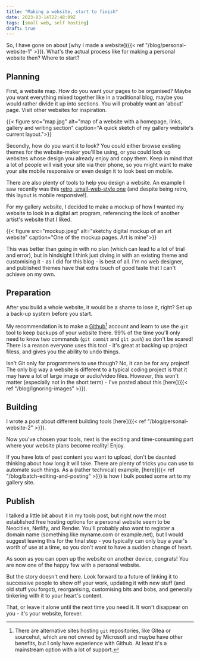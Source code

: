 ```yaml
---
title: "Making a website, start to finish"
date: 2023-03-14T22:48:09Z
tags: [small web, self hosting]
draft: true
---
```


So, I have gone on about [why I made a website]({{< ref "/blog/personal-website-1" >}}). What's the actual process like for making a personal website then? Where to start?

## Planning

First, a website map. How do you want your pages to be organised? Maybe you want everything mixed together like in a traditional blog, maybe you would rather divide it up into sections. You will probably want an 'about' page. Visit other websites for inspiration.

{{< figure src="map.jpg" alt="map of a website with a homepage, links, gallery and writing section" caption="A quick sketch of my gallery website's current layout.">}}

Secondly, how do you want it to look? You could either browse existing themes for the website-maker you'll be using, or you could look up websites whose design you already enjoy and copy them. Keep in mind that a lot of people will visit your site via their phone, so you might want to make your site mobile responsive or even design it to look best on mobile.

There are also plenty of tools to help you design a website. An example I saw recently was this [retro, small-web-style one](https://sadgrl.online/projects/layout-builder/) (and despite being retro, this layout is mobile responsive!).

For my gallery website, I decided to make a mockup of how I wanted my website to look in a digital art program, referencing the look of another artist's website that I liked.

{{< figure src="mockup.jpeg" alt="sketchy digital mockup of an art website" caption="One of the mockup pages. Art is mine">}}

This was better than going in with no plan (which can lead to a lot of trial and error), but in hindsight I think just diving in with an existing theme and customising it - as I did for this blog - is best of all. I'm no web designer, and published themes have that extra touch of good taste that I can't achieve on my own.

## Preparation

After you build a whole website, it would be a shame to lose it, right? Set up a back-up system before you start.

My recommendation is to make a [Github](https://github.com/)[^1] account and learn to use the `git` tool to keep backups of your website there. 99% of the time you'll only need to know two commands (`git commit` and `git push`) so don't be scared! There is a reason everyone uses this tool - it's great at backing up project filess, and gives you the ability to undo things.

Isn't Git only for programmers to use though? No, it can be for any project! The only big way a website is different to a typical coding project is that it may have a lot of large image or audio/video files. However, this won't matter (especially not in the short term) - I've posted about this [here]({{< ref "/blog/ignoring-images" >}}).

[^1]: There are alternative sites hosting `git` repositories, like Gitea or sourcehut, which are not owned by Microsoft and maybe have other benefits, but I only have experience with Github. At least it's a mainstream option with a lot of support.

## Building

I wrote a post about different building tools [here]({{< ref "/blog/personal-website-2" >}}).

Now you've chosen your tools, next is the exciting and time-consuming part where your website plans become reality! Enjoy.

If you have lots of past content you want to upload, don't be daunted thinking about how long it will take. There are plenty of tricks you can use to automate such things. As a (rather technical) example, [here]({{< ref "/blog/batch-editing-and-posting" >}}) is how I bulk posted some art to my gallery site.

## Publish

I talked a little bit about it in my tools post, but right now the most established free hosting options for a personal website seem to be Neocities, Netlify, and Render. You'll probably also want to register a domain name (something like myname.com or example.net), but I would suggest leaving this for the final step - you typically can only buy a year's worth of use at a time, so you don't want to have a sudden change of heart.

As soon as you can open up the website on another device, congrats! You are now one of the happy few with a personal website.

But the story doesn't end here. Look forward to a future of linking it to successive people to show off your work, updating it with new stuff (and old stuff you forgot), reorganising, customising bits and bobs, and generally tinkering with it to your heart's content.

That, or leave it alone until the next time you need it. It won't disappear on you - it's your website, forever.
